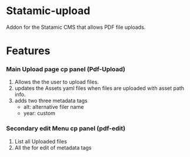 # Statamic-upload
Addon for the Statamic CMS that allows PDF file uploads.


# Features

### Main Upload page cp panel (Pdf-Upload)

1. Allows the the user to upload files.
2. updates the Assets yaml files when files are uploaded with asset path info.
3. adds two three metadata tags 
    - alt: alternative filer name
    - year: custom 


### Secondary edit Menu cp panel (pdf-edit)

1. List all Uploaded files
2. All the for edit of metadata tags





